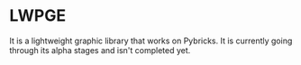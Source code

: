 # LWPGE
It is a lightweight graphic library that works on Pybricks.
It is currently going through its alpha stages and isn't completed yet.
